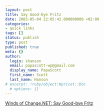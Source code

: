 ```yaml
---
layout: post
title: Say Good-bye Fritz
date: 2003-05-04 22:05:42.000000000 +02:00
categories:
- quick links
tags: []
status: publish
type: post
published: true
meta: {}
author:
  login: shanson
  email: papascott-wp@gmail.com
  display_name: PapaScott
  first_name: Scott
  last_name: Hanson
# excerpt: !ruby/object:Hpricot::Doc
  # options: {}
---
```

<p><a title="But will Fritz really miss him?" href="http://windsofchange.net/archives/003419.html">Winds of Change.NET: Say Good-bye Fritz</a></p>
